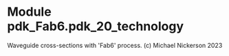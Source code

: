 Module pdk_Fab6.pdk_20_technology
=================================
Waveguide cross-sections with 'Fab6' process.
(c) Michael Nickerson 2023